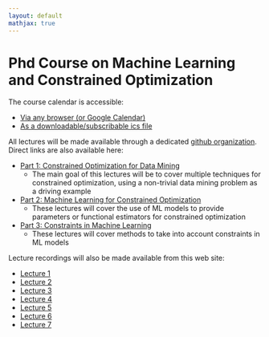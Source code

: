 ```yaml
---
layout: default
mathjax: true
---
```


# Phd Course on Machine Learning and Constrained Optimization

The course calendar is accessible:

* [Via any browser (or Google Calendar)](https://calendar.google.com/calendar/embed?src=4udmdpkb34r9vr7itvo713nneo%40group.calendar.google.com&ctz=Europe%2FRome)
* [As a downloadable/subscribable ics file](https://calendar.google.com/calendar/ical/4udmdpkb34r9vr7itvo713nneo%40group.calendar.google.com/public/basic.ics)

All lectures will be made available through a dedicated [github organization](https://github.com/phd-course-ml-co-2021). Direct links are also available here:

* [Part 1: Constrained Optimization for Data Mining](https://github.com/phd-course-ml-co-2021/phd-ml-co-2021-01)
  - The main goal of this lectures will be to cover multiple techniques for constrained optimization, using a non-trivial data mining problem as a driving example
* [Part 2: Machine Learning for Constrained Optimization](https://github.com/phd-course-ml-co-2021/phd-ml-co-2021-02/)
  - These lectures will cover the use of ML models to provide parameters or functional estimators for constrained optimization
* [Part 3: Constraints in Machine Learning](https://github.com/phd-course-ml-co-2021/phd-ml-co-2021-03/)
  - These lectures will cover methods to take into account constraints in ML models

Lecture recordings will also be made available from this web site:

* [Lecture 1](https://www.lompa.it/teaching/ML-CO-2021/20211130.mp4)
* [Lecture 2](https://www.lompa.it/teaching/ML-CO-2021/20211206.mp4)
* [Lecture 3](https://www.lompa.it/teaching/ML-CO-2021/20211207.mp4)
* [Lecture 4](https://www.lompa.it/teaching/ML-CO-2021/20211214.mp4)
* [Lecture 5](https://www.lompa.it/teaching/ML-CO-2021/20211217.mp4)
* [Lecture 6](https://www.lompa.it/teaching/ML-CO-2021/20220208.mp4)
* [Lecture 7](https://www.lompa.it/teaching/ML-CO-2021/20220214.mp4)


